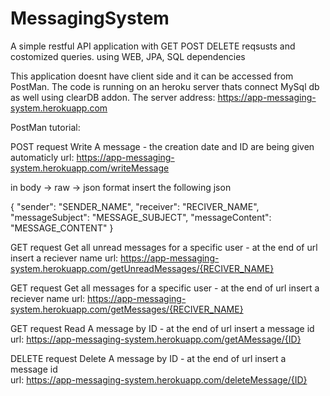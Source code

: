 # MessagingSystem
A simple restful API application with GET POST DELETE reqsusts and costomized queries. using WEB, JPA, SQL dependencies 

This application doesnt have client side and it can be accessed from PostMan. 
The code is running on an heroku server thats connect MySql db as well using clearDB addon.
The server address: https://app-messaging-system.herokuapp.com 


PostMan tutorial:

POST request 
Write A message - the creation date and ID are being given automaticly 
url:
https://app-messaging-system.herokuapp.com/writeMessage

in body -> raw -> json format insert the following json 

{
    "sender": "SENDER_NAME",
    "receiver": "RECIVER_NAME",
    "messageSubject": "MESSAGE_SUBJECT",
    "messageContent": "MESSAGE_CONTENT"
}

GET request 
Get all unread messages for a specific user  - at the end of url insert a reciever name 
url:
https://app-messaging-system.herokuapp.com/getUnreadMessages/{RECIVER_NAME}

GET request 
Get all messages for a specific user - at the end of url insert a reciever name 
url:
https://app-messaging-system.herokuapp.com/getMessages/{RECIVER_NAME}

GET request 
Read A message by ID - at the end of url insert a message id 
url:
https://app-messaging-system.herokuapp.com/getAMessage/{ID}

DELETE request 
Delete A message by ID  - at the end of url insert a message id  
url:
https://app-messaging-system.herokuapp.com/deleteMessage/{ID}
